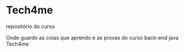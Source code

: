 # Tech4me
repositório do curso

Onde guardo as coias que aprendo e as provas do curso back-end java Tech4me
